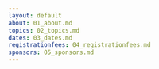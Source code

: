 ```yaml
---
layout: default
about: 01_about.md
topics: 02_topics.md
dates: 03_dates.md
registrationfees: 04_registrationfees.md
sponsors: 05_sponsors.md
---
```

